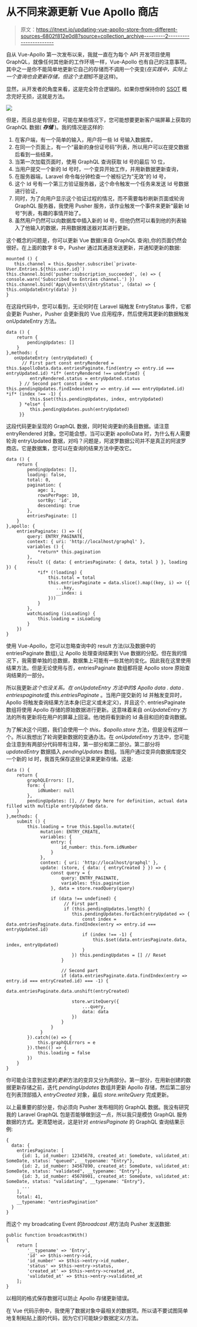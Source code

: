 # 从不同来源更新 Vue Apollo 商店

> 原文：<https://itnext.io/updating-vue-apollo-store-from-different-sources-6802f812e0d8?source=collection_archive---------2----------------------->

自从 Vue-Apollo 第一次发布以来，我就一直在为每个 API 开发项目使用 GraphQL，就像任何其他新的工作环境一样，Vue-Apollo 也有自己的注意事项。其中之一是你不能简单地更新它自己的存储而不调用一个突变(*在实践中，实际上一个查询也会更新存储，但这个主题*却不是这样)。

显然，从开发者的角度来看，这是完全符合逻辑的。如果你想保持你的 [SSOT](https://en.wikipedia.org/wiki/Single_source_of_truth) 概念完好无损，这就是方法。

![](img/0992a069c48b387ab08a67e1c2366f43.png)

但是，而且总是有但是，可能在某些情况下，您可能想要更新客户端屏幕上获取的 GraphQL 数据( ***存储*** )。我的情况是这样的:

1.  在客户端，有一个简单的输入，用户将一些 Id 号输入数据库，
2.  在同一个页面上，有一个“最新的身份证号码”列表，所以用户可以在提交数据后看到一些结果，
3.  当第一次加载页面时，使用 GraphQL 查询获取 Id 号的最后 10 位，
4.  当用户提交一个新的 Id 号时，一个变异开始工作，并用新数据更新查询，
5.  在服务器端，Laravel 命令每分钟检查一个被标记为“无效”的 Id 号，
6.  这个 Id 号有一个第三方验证服务器，这个命令触发一个任务来发送 Id 号数据进行验证，
7.  同时，为了向用户显示这个验证过程的情况，而不需要每秒刷新页面或轮询 GraphQL 服务器，我使用 Pusher 服务，该作业触发一个事件来更新“最新 Id 号”列表，有趣的事情开始了。
8.  虽然用户仍然可以向数据库中插入新的 Id 号，但他仍然可以看到他的列表输入了他输入的数据，并用数据推送器对其进行更新。

这个概念的问题是，你可以更新 Vue 数据(来自 GraphQL 查询),你的页面仍然会很好。在上面的数字 8 中，Pusher 通过其通道发送更新，并通知更新的数据:

```
mounted () {
   this.channel = this.$pusher.subscribe(`private-User.Entries.${this.user.id}`) this.channel.bind('pusher:subscription_succeeded', (e) => { console.warn('Subscribed to Entries channel.') }) this.channel.bind('App\\Events\\EntryStatus', (data) => { this.onUpdateEntry(data) })
}
```

在这段代码中，您可以看到，无论何时在 Laravel 端触发 EntryStatus 事件，它都会更新 Pusher，Pusher 会更新我的 Vue 应用程序，然后使用其更新的数据触发 onUpdateEntry 方法。

```
data () {
    return {
        pendingUpdates: []
    }
},methods: {
   onUpdateEntry (entryUpdated) {
      // First part const entryRendered = this.$apolloData.data.entriesPaginate.find(entry => entry.id === entryUpdated.id) *if* (entryRendered !== undefined) {
         entryRendered.status = entryUpdated.status
     } // Second part const index = this.pendingUpdates.findIndex(entry => entry.id === entryUpdated.id) *if* (index !== -1) {
         this.$set(this.pendingUpdates, index, entryUpdated)
     } *else* {
         this.pendingUpdates.push(entryUpdated)
     }}
```

这段代码更新呈现的 GraphQL 数据，同时轮询更新的条目数据。请注意 entryRendered 对象。您可能会想，当可以更新 apolloData 时，为什么有人需要轮询 entryUpdated 数据，对吗？问题是，阿波罗数据公司并不是真正的阿波罗商店。它是数据集，您可以在查询的结果方法中更改它。

```
data () {
    return {
        pendingUpdates: [],
        loading: false,
        total: 0,
        pagination: {
            age: 1,
            rowsPerPage: 10,
            sortBy: 'id',
            descending: true
        },
        entriesPaginate: []
    }
},apollo: {
    entriesPaginate: () => ({
        query: ENTRY_PAGINATE,
        context: { uri: 'http://localhost/graphql' },
        variables () {
            *return* this.pagination
        },
        result ({ data: { entriesPaginate: { data, total } }, loading }) {
            *if* (!loading) {
                this.total = total
                this.entriesPaginate = data.slice().map((key, i) => ({
                   ...key,
                   __index: i
                }))
            }
        },
        watchLoading (isLoading) {
            this.loading = isLoading
        }
    })
}
```

使用 Vue-Apollo，您可以忽略查询中的 result 方法(以及数据中的 entriesPaginate 数组),让 Apollo 处理查询结果到 Vue 数据的分配。但在我的情况下，我需要单独的总数据，数据集上可能有一些其他的变化。因此我在这里使用结果方法。但是无论使用与否，entriesPaginate 数组都将是 Apollo store 原始查询结果的一部分。

所以我更新*这个也没关系。在 *onUpdateEntry* 方法中的$ Apollo data . data . entriespaginate*或 *this.entriesPaginate* 。当用户提交新的 Id 并触发变异时，Apollo 将触发查询结果方法本身(已定义或未定义)，并且这个. entriesPaginate 数组将使用 Apollo 存储的原始数据进行更新。这意味着来自 *onUpdateEntry* 方法的所有更新将在用户的屏幕上回滚。他/她将看到新的 Id 条目和旧的查询数据。

为了解决这个问题，我们会使用一个 *this。$apollo.store* 方法，但是没有这样一个。所以我想出了轮询更新数据的变通办法。在 *onUpdateEntry* 方法中，您可能会注意到有两部分代码带有注释，第一部分和第二部分。第二部分将 *updatedEntry* 数据插入 *pendingUpdates* 数组。当用户通过变异向数据库提交一个新的 Id 时，我首先保存这些记录来更新存储。这是:

```
data () {
    return {
        graphQLErrors: [],
        form: {
            idNumber: null
        },
        pendingUpdates: [], // Empty here for definition, actual data filled with multiple entryUpdated data.
    }
},methods: {
    submit () {
        this.loading = true this.$apollo.mutate({
             mutation: ENTRY_CREATE,
             variables: {
                 entry: {
                     id_number: this.form.idNumber
                 }
             },
             context: { uri: 'http://localhost/graphql' },
             update: (store, { data: { entryCreated } }) => {
                 const query = {
                     query: ENTRY_PAGINATE,
                     variables: this.pagination
                 }, data = store.readQuery(query)

                 if (data !== undefined) {
                      // First part
                      if (this.pendingUpdates.length) {
                         this.pendingUpdates.forEach(entryUpdated => {
                             const index = data.entriesPaginate.data.findIndex(entry => entry.id === entryUpdated.id)
                             if (index !== -1) {
                                 this.$set(data.entriesPaginate.data, index, entryUpdated)
                             }
                         }) this.pendingUpdates = [] // Reset
                     }

                     // Second part
                     if (data.entriesPaginate.data.findIndex(entry => entry.id === entryCreated.id) === -1) {
                         data.entriesPaginate.data.unshift(entryCreated)

                         store.writeQuery({
                             ...query,
                             data: data
                         })
                     }
                 }
             }
        }).catch((e) => {
            this.graphQLErrors = e
        }).then(() => {
            this.loading = false
        })
    }
}
```

你可能会注意到这里的*更新*方法的变异又分为两部分。第一部分，在用新创建的数据更新存储之前，迭代 *pendingUpdates* 数组并更新 Apollo 存储，然后第二部分在列表顶部插入 *entryCreated* 对象，最后 *store.writeQuery* 完成更新。

以上最重要的部分是，你必须向 Pusher 发布相同的 GraphQL 数据。我没有研究我的 Laravel GraphQL 包是否能够做到这一点，所以我只是模仿 GraphQL 服务数据的方式。更清楚地说，这是针对 *entriesPaginate* 的 GraphQL 查询结果示例:

```
{
  data: {
    entriesPaginate: [
      {id: 1, id_number: 12345678, created_at: SomeDate, validated_at: SomeDate, status: "queued", __typename: "Entry"},
      {id: 2, id_number: 34567890, created_at: SomeDate, validated_at: SomeDate, status: "validated", __typename: "Entry"},
      {id: 3, id_number: 45678901, created_at: SomeDate, validated_at: SomeDate, status: "validating", __typename: "Entry"},
      ...
    ],
    total: 41,
    __typename: "entriesPagination"
  }
}
```

而这个 my broadcating Event 的*broadcast 用*方法向 Pusher 发送数据:

```
public function broadcastWith()
{
    return [
        '__typename' => 'Entry',
        'id' => $this->entry->id,
        'id_number' => $this->entry->id_number,
        'status' => $this->entry->status,
        'created_at' => $this->entry->created_at,
        'validated_at' => $this->entry->validated_at
    ];
}
```

以相同的格式保存数据可以防止 Apollo 存储更新错误。

在 Vue 代码示例中，我使用了数据对象中最相关的数据项。所以请不要试图简单地复制粘贴上面的代码，因为它们可能缺少数据定义/方法。
